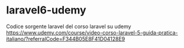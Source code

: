 # laravel6-udemy
Codice sorgente laravel del corso laravel su udemy
https://www.udemy.com/course/video-corso-laravel-5-guida-pratica-italiano/?referralCode=F344B05E8F41D04128E9
